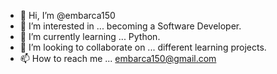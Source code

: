 - 👋 Hi, I’m @embarca150
- 👀 I’m interested in ... becoming a Software Developer. 
- 🌱 I’m currently learning ... Python.  
- 💞️ I’m looking to collaborate on ... different learning projects. 
- 📫 How to reach me ... embarca150@gmail.com 

<!---
embarca150/embarca150 is a ✨ special ✨ repository because its `README.md` (this file) appears on your GitHub profile.
You can click the Preview link to take a look at your changes.
--->
